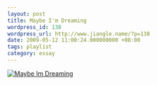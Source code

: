 ```yaml
---
layout: post
title: Maybe I'm Dreaming
wordpress_id: 138
wordpress_url: http://www.jiangle.name/?p=138
date: 2009-05-12 11:00:24.000000000 +08:00
tags: playlist
category: essay
---
```

[![Maybe Im Dreaming](http://otho.douban.com/lpic/s3212404.jpg)
](http://music.douban.com/subject/3021469/)




